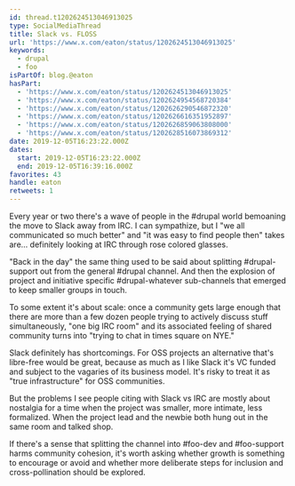 ```yaml
---
id: thread.t1202624513046913025
type: SocialMediaThread
title: Slack vs. FLOSS
url: 'https://www.x.com/eaton/status/1202624513046913025'
keywords:
  - drupal
  - foo
isPartOf: blog.@eaton
hasPart:
  - 'https://www.x.com/eaton/status/1202624513046913025'
  - 'https://www.x.com/eaton/status/1202624954568720384'
  - 'https://www.x.com/eaton/status/1202626290546872320'
  - 'https://www.x.com/eaton/status/1202626616351952897'
  - 'https://www.x.com/eaton/status/1202626859063808000'
  - 'https://www.x.com/eaton/status/1202628516073869312'
date: 2019-12-05T16:23:22.000Z
dates:
  start: 2019-12-05T16:23:22.000Z
  end: 2019-12-05T16:39:16.000Z
favorites: 43
handle: eaton
retweets: 1
---
```

Every year or two there's a wave of people in the #drupal world bemoaning the move to Slack away from IRC. I can sympathize, but I "we all communicated so much better" and "it was easy to find people then" takes are… definitely looking at IRC through rose colored glasses.

"Back in the day" the same thing used to be said about splitting #drupal-support out from the general #drupal channel. And then the explosion of project and initiative specific #drupal-whatever sub-channels that emerged to keep smaller groups in touch.

To some extent it's about scale: once a community gets large enough that there are more than a few dozen people trying to actively discuss stuff simultaneously, "one big IRC room" and its associated feeling of shared community turns into "trying to chat in times square on NYE."

Slack definitely has shortcomings. For OSS projects an alternative that's libre-free would be great, because as much as I like Slack it's VC funded and subject to the vagaries of its business model. It's risky to treat it as "true infrastructure" for OSS communities.

But the problems I see people citing with Slack vs IRC are mostly about nostalgia for a time when the project was smaller, more intimate, less formalized. When the project lead and the newbie both hung out in the same room and talked shop.

If there's a sense that splitting the channel into #foo-dev and #foo-support harms community cohesion, it's worth asking whether growth is something to encourage or avoid and whether more deliberate steps for inclusion and cross-pollination should be explored.

